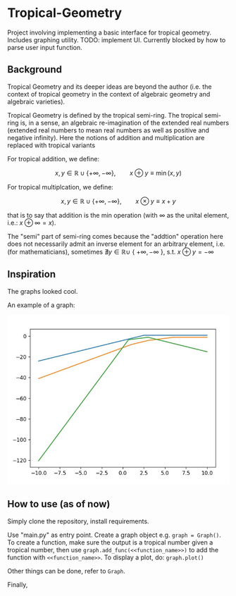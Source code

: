 # Tropical-Geometry
Project involving implementing a basic interface for tropical geometry. Includes graphing utility. TODO: implement UI. Currently blocked by how to parse user input function.

## Background

Tropical Geometry and its deeper ideas are beyond the author (i.e. the context of tropical geometry in the context of algebraic geometry and algebraic varieties).

Tropical Geometry is defined by the tropical semi-ring. The tropical semi-ring is, in a sense, an algebraic re-imagination of the extended real numbers (extended real numbers to mean real numbers as well as positive and negative infinity). Here the notions of addition and multiplication are replaced with tropical variants

For tropical addition, we define:
```math
x,y \in \mathbb{R} \cup \{+\infty, -\infty\}, \qquad x \oplus y \equiv \min(x,y)
```

For tropical multiplcation, we define:
```math
x,y \in \mathbb{R} \cup \{+\infty, -\infty\}, \qquad x \otimes y \equiv x+y
```

that is to say that addition is the min operation (with $\infty$ as the unital element, i.e.: $x \oplus \infty = x$). 

The "semi" part of semi-ring comes because the "addtion" operation here does not necessarily admit an inverse element for an arbitrary element, i.e. (for mathematicians), sometimes $\nexists y \in \mathbb{R} \cup$ { $+\infty, -\infty$ }, s.t. $x \oplus y = -\infty$

## Inspiration

The graphs looked cool.

An example of a graph:

![graphs](images/example.jpg)

## How to use (as of now)

Simply clone the repository, install requirements.

Use "main.py" as entry point. Create a graph object e.g. `graph = Graph()`. To create a function, make sure the output is a tropical number given a tropical number, then use `graph.add_func(<<function_name>>)` to add the function with `<<function_name>>`. To display a plot, do: `graph.plot()`

Other things can be done, refer to `Graph`.

Finally, 

